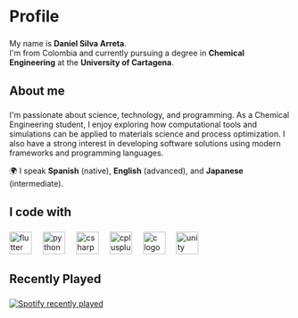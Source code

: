 <h1 align="left">Profile</h1>

###

<p align="left">
  My name is <b>Daniel Silva Arreta</b>.<br>
  I'm from Colombia and currently pursuing a degree in <b>Chemical Engineering</b> at the <b>University of Cartagena</b>.
</p>

###

<h2 align="left">About me</h2>

###

<p align="left">
  I'm passionate about science, technology, and programming.  
  As a Chemical Engineering student, I enjoy exploring how computational tools and simulations can be applied to materials science and process optimization.  
  I also have a strong interest in developing software solutions using modern frameworks and programming languages.  
</p>

<p align="left">
  🌍 I speak <b>Spanish</b> (native), <b>English</b> (advanced), and <b>Japanese</b> (intermediate).  
</p>

###

<h2 align="left">I code with</h2>

###

<div align="left">
  <img src="https://cdn.jsdelivr.net/gh/devicons/devicon/icons/flutter/flutter-plain.svg" height="40" alt="flutter logo"  />
  <img width="12" />
  <img src="https://cdn.jsdelivr.net/gh/devicons/devicon/icons/python/python-plain.svg" height="40" alt="python logo"  />
  <img width="12" />
  <img src="https://cdn.jsdelivr.net/gh/devicons/devicon/icons/csharp/csharp-plain.svg" height="40" alt="csharp logo"  />
  <img width="12" />
  <img src="https://cdn.jsdelivr.net/gh/devicons/devicon/icons/cplusplus/cplusplus-plain.svg" height="40" alt="cplusplus logo"  />
  <img width="12" />
  <img src="https://cdn.jsdelivr.net/gh/devicons/devicon/icons/c/c-original.svg" height="40" alt="c logo"  />
  <img width="12" />
  <img src="https://cdn.jsdelivr.net/gh/devicons/devicon/icons/unity/unity-original.svg" height="40" alt="unity logo"  />
</div>

###

<h2 align="left">Recently Played</h2>

###

<div align="left">
  <a href="https://open.spotify.com/user/31saoxrdggdzj5jvqhbi227dpb4i">
    <img src="https://spotify-recently-played-readme.vercel.app/api?user=31saoxrdggdzj5jvqhbi227dpb4i&count=5" alt="Spotify recently played"  />
  </a>
</div>
